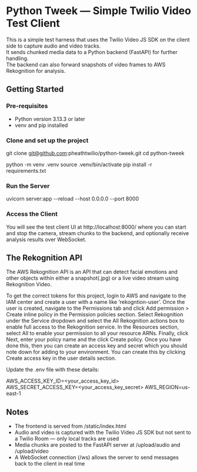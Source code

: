 # Python Tweek — Simple Twilio Video Test Client

This is a simple test harness that uses the Twilio Video JS SDK on the client side to capture audio and video tracks.  
It sends chunked media data to a Python backend (FastAPI) for further handling.  
The backend can also forward snapshots of video frames to AWS Rekognition for analysis.

## Getting Started

### Pre-requisites

- Python version 3.13.3 or later
- venv and pip installed

### Clone and set up the project

git clone git@github.com:pheathtwilio/python-tweek.git
cd python-tweek

python -m venv .venv
source .venv/bin/activate
pip install -r requirements.txt

### Run the Server

uvicorn server:app --reload --host 0.0.0.0 --port 8000

### Access the Client

You will see the test client UI at http://localhost:8000/ where you can start and stop the camera, stream chunks to the backend, and optionally receive analysis results over WebSocket.

## The Rekognition API

The AWS Rekognition API is an API that can detect facial emotions and other objects within either a snapshot(.jpg) or a live video stream using Rekognition Video. 

To get the correct tokens for this project, login to AWS and navigate to the IAM center and create a user with a name like ‘rekogntion-user’. Once the user is created, navigate to the Permissions tab and click Add permission > Create inline policy in the Permission policies section. Select Rekognition under the Service dropdown and select the All Rekognition actions box to enable full access to the Rekognition service. In the Resources section, select All to enable your permission to all your resource ARNs. Finally, click Next, enter your policy name and the click Create policy. Once you have done this, then you can create an access key and secret which you should note down for adding to your environment. You can create this by clicking Create access key in the user details section.

Update the .env file with these details:

AWS_ACCESS_KEY_ID=<your_access_key_id>
AWS_SECRET_ACCESS_KEY=<your_access_key_secret>
AWS_REGION=us-east-1 


## Notes
- The frontend is served from /static/index.html
- Audio and video is captured with the Twilio Video JS SDK but not sent to a Twilio Room — only local tracks are used
- Media chunks are posted to the FastAPI server at /upload/audio and /upload/video
- A WebSocket connection (/ws) allows the server to send messages back to the client in real time